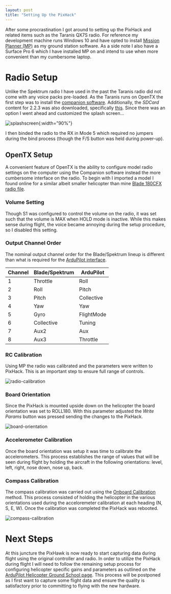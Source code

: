 ```yaml
---
layout: post
title: "Setting Up the PixHack"
---
```


After some procrastination I got around to setting up the PixHack and related items such as the Taranis QX7S radio. For reference my development machine runs Windows 10 and have opted to install [Mission Planner (MP)](http://ardupilot.org/planner/) as my ground station software. As a side note I also have a Surface Pro 6 which I have installed MP on and intend to use when more convenient than my cumbersome laptop. 

# Radio Setup
Unlike the Spektrum radio I have used in the past the Taranis radio did not come with any voice packs pre-loaded. As the Taranis runs on OpenTX the first step was to install the [companion software](https://www.open-tx.org/2019/01/06/opentx-2.2.3). Additionally, the *SDCard* content for 2.2.3 was also downloaded, specifically [this](https://downloads.open-tx.org/2.2/release/sdcard/opentx-x7/sdcard-taranis-x7-2.2V0018.zip). Since there was an option I went ahead and customized the splash screen...

![splashscreen]({{site.baseurl}}/images/radio/splashscreen.jpg){:width="90%"}

I then binded the radio to the RX in Mode 5 which required no jumpers during the bind process (though the F/S button was held during power-up).

## OpenTX Setup
A convenient feature of OpenTX is the ability to configure model radio settings on the computer using the Companion software instead the more cumbersome interface on the radio. To begin with I imported a model I found online for a similar albeit smaller helicopter than mine [Blade 180CFX radio file](https://rcsettings.com/index.php/viewdownload/4-helicopters/317-blade-180cfx). 

### Volume Setting
Though S1 was configured to control the volume on the radio, it was set such that the volume is MAX when HOLD mode is inactive. While this makes sense during flight, the voice became annoying during the setup procedure, so I disabled this setting.

### Output Channel Order
The nominal output channel order for the Blade/Spektrum lineup is different than what is required for the [ArduPilot interface](http://ardupilot.org/copter/docs/traditional-helicopter-connecting-apm.html#overview-of-servo-and-rx-connection).

| Channel   | Blade/Spektrum    | ArduPilot     |
| ---       | ---               | ---           |
| 1         | Throttle          | Roll          |        
| 2         | Roll              | Pitch         |
| 3         | Pitch             | Collective    |        
| 4         | Yaw               | Yaw           |
| 5         | Gyro              | FlightMode    |        
| 6         | Collective        | Tuning        |    
| 7         | Aux2              | Aux           |
| 8         | Aux3              | Throttle      |    

### RC Calibration
Using MP the radio was calibrated and the parameters were written to PixHack. This is an important step to ensure full range of controls.

![radio-calibration]({{site.baseurl}}/images/radio/radio-calibration.jpg)

### Board Orientation
Since the PixHack is mounted upside down on the helicopter the board orientation was set to ROLL180. With this parameter adjusted the *Write Params* button was pressed sending the changes to the PixHack.

![board-orientation]({{site.baseurl}}/images/radio/board-orientation.jpg)


### Accelerometer Calibration
Once the board orientation was setup it was time to calibrate the accelerometers. This process establishes the range of values that will be seen during flight by holding the aircraft in the following orientations: level, left, right, nose down, nose up, back.

### Compass Calibration
The compass calibration was carried out using the [Onboard Calibration](http://ardupilot.org/copter/docs/common-compass-calibration-in-mission-planner.html#onboard-calibration) method. This process consisted of holding the helicopter in the various orientations used during the acceloremeter calibration at each heading (N, S, E, W). Once the calibration was completed the PixHack was rebooted.

![compass-calibration]({{site.baseurl}}/images/radio/compass-calibration.jpg)

# Next Steps
At this juncture the PixHawk is now ready to start capturing data during flight using the original controller and radio. In order to utilize the PixHack during flight I will need to follow the remaining setup process for configuring helicopter specific gains and parameters as outlined on the [ArduPilot Helicopter Ground School page](http://ardupilot.org/copter/docs/traditional-helicopter-configuration.html#). This process will be postponed as I first want to capture some flight data and ensure the quality is satisfactory prior to committing to flying with the new hardware. 